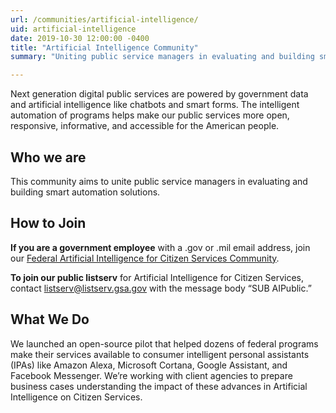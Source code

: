 ```yaml
---
url: /communities/artificial-intelligence/
uid: artificial-intelligence
date: 2019-10-30 12:00:00 -0400
title: "Artificial Intelligence Community"
summary: "Uniting public service managers in evaluating and building smart automation solutions."

---
```


Next generation digital public services are powered by government data and artificial intelligence like chatbots and smart forms. The intelligent automation of programs helps make our public services more open, responsive, informative, and accessible for the American people.

## Who we are
This community aims to unite public service managers in evaluating and building smart automation solutions.

## How to Join

**If you are a government employee** with a .gov or .mil email address, join our [Federal Artificial Intelligence for Citizen Services Community](mailto:AI-subscribe-request@listserv.gsa.gov?subject=AI%20listserv).

**To join our public listserv** for Artificial Intelligence for Citizen Services, contact [listserv@listserv.gsa.gov](mailto:listserv@listserv.gsa.gov?subject=AI%20listserv) with the message body “SUB AIPublic.”

## What We Do
We launched an open-source pilot that helped dozens of federal programs make their services available to consumer intelligent personal assistants (IPAs) like Amazon Alexa, Microsoft Cortana, Google Assistant, and Facebook Messenger. We’re working with client agencies to prepare business cases understanding the impact of these advances in Artificial Intelligence on Citizen Services.
